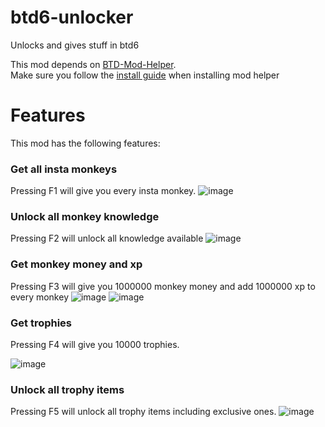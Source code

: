 # btd6-unlocker
Unlocks and gives stuff in btd6

This mod depends on [BTD-Mod-Helper](https://github.com/gurrenm3/BTD-Mod-Helper). <br />
Make sure you follow the [install guide](https://github.com/gurrenm3/BTD-Mod-Helper/wiki/Install-Guide) when installing mod helper

# Features
This mod has the following features:

### Get all insta monkeys
  Pressing F1 will give you every insta monkey.
  ![image](https://user-images.githubusercontent.com/52731127/204103681-56bba02a-cf77-4934-81bd-da12c0783ae8.png)

### Unlock all monkey knowledge
  Pressing F2 will unlock all knowledge available
  ![image](https://user-images.githubusercontent.com/52731127/204103691-e553c089-6f40-4da1-a743-fb766a12ad89.png)

### Get monkey money and xp
  Pressing F3 will give you 1000000 monkey money and add 1000000 xp to every monkey
  ![image](https://user-images.githubusercontent.com/52731127/204103822-807b9204-74db-419f-8cfb-30f4df3d46bd.png)
  ![image](https://user-images.githubusercontent.com/52731127/204103829-35c7a15f-0a2b-4256-88b1-449665080869.png)
  
### Get trophies
  Pressing F4 will give you 10000 trophies.
  
  ![image](https://user-images.githubusercontent.com/52731127/204103912-8230be5c-d833-4e23-bc48-c35a2959335e.png)

### Unlock all trophy items
  Pressing F5 will unlock all trophy items including exclusive ones.
  ![image](https://user-images.githubusercontent.com/52731127/204103936-be59f4c7-5dac-448e-a0f9-222060fbd205.png)
